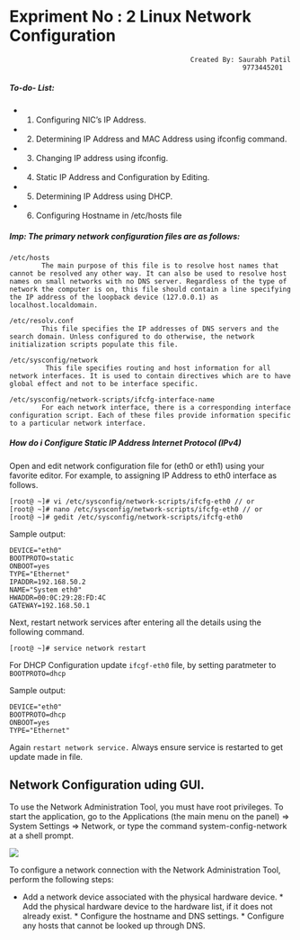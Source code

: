 # Expriment No : 2 Linux Network Configuration 
                                                 Created By: Saurabh Patil
                                                              9773445201

##### To-do- List: 
* 1. Configuring NIC’s IP Address.
* 2. Determining IP Address and MAC Address using ifconfig command.
* 3. Changing IP address using ifconfig.
* 4. Static IP Address and Configuration by Editing.
* 5. Determining IP Address using DHCP.
* 6. Configuring Hostname in /etc/hosts file

##### Imp:  The primary network configuration files are as follows:
    /etc/hosts
            The main purpose of this file is to resolve host names that cannot be resolved any other way. It can also be used to resolve host names on small networks with no DNS server. Regardless of the type of network the computer is on, this file should contain a line specifying the IP address of the loopback device (127.0.0.1) as localhost.localdomain. 
  
    /etc/resolv.conf
            This file specifies the IP addresses of DNS servers and the search domain. Unless configured to do otherwise, the network initialization scripts populate this file.
    
    /etc/sysconfig/network
             This file specifies routing and host information for all network interfaces. It is used to contain directives which are to have global effect and not to be interface specific.
             
    /etc/sysconfig/network-scripts/ifcfg-interface-name
            For each network interface, there is a corresponding interface configuration script. Each of these files provide information specific to a particular network interface. 

##### How do i Configure Static IP Address Internet Protocol (IPv4)

Open and edit network configuration file for (eth0 or eth1) using your favorite editor. For example, to assigning IP Address to eth0 interface as follows.
```
[root@ ~]# vi /etc/sysconfig/network-scripts/ifcfg-eth0 // or
[root@ ~]# nano /etc/sysconfig/network-scripts/ifcfg-eth0 // or
[root@ ~]# gedit /etc/sysconfig/network-scripts/ifcfg-eth0
```
Sample output:
```
DEVICE="eth0"
BOOTPROTO=static
ONBOOT=yes
TYPE="Ethernet"
IPADDR=192.168.50.2
NAME="System eth0"
HWADDR=00:0C:29:28:FD:4C
GATEWAY=192.168.50.1
```

Next, restart network services after entering all the details using the following command.

```
[root@ ~]# service network restart
```
For DHCP Configuration update  ` ifcgf-eth0 ` file, by setting paratmeter to ` BOOTPROTO=dhcp `

Sample output:
```
DEVICE="eth0"
BOOTPROTO=dhcp
ONBOOT=yes
TYPE="Ethernet"
```

Again ` restart network service. ` Always ensure service is restarted to get update made in file.

## Network Configuration uding GUI. 
To use the Network Administration Tool, you must have root privileges. To start the application, go to the Applications (the main menu on the panel) => System Settings => Network, or type the command system-config-network at a shell prompt.

![](https://access.redhat.com/documentation/en-US/Red_Hat_Enterprise_Linux/4/html/System_Administration_Guide/images/neat.png)

 To configure a network connection with the Network Administration Tool, perform the following steps:

   * Add a network device associated with the physical hardware device.
    * Add the physical hardware device to the hardware list, if it does not already exist.
    * Configure the hostname and DNS settings.
    * Configure any hosts that cannot be looked up through DNS. 

